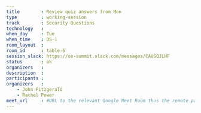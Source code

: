 ```yaml
---
title        : Review quiz answers from Mon
type         : working-session
track        : Security Questions
technology   :
when_day     : Tue
when_time    : DS-1
room_layout  :
room_id      : table-6
session_slack: https://os-summit.slack.com/messages/CAUSQJLHF
status       : ok
organizers   :
description  :
participants :
organizers   :
    - John Fitzgerald
    - Rachel Power
meet_url     : #URL to the relevant Google Meet Room thus the remote participants can join a session
---
```

